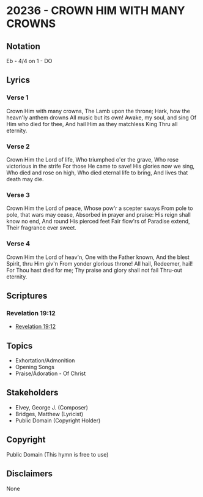 # 20236 - CROWN HIM WITH MANY CROWNS

## Notation

Eb - 4/4 on 1 - DO

## Lyrics

### Verse 1

Crown Him with many crowns, The Lamb upon the throne; Hark, how the heavn'ly anthem drowns All music but its own! Awake, my soul, and sing Of Him who died for thee, And hail Him as they matchless King Thru all eternity.

### Verse 2

Crown Him the Lord of life, Who triumphed o'er the grave, Who rose victorious in the strife For those He came to save! His glories now we sing, Who died and rose on high, Who died eternal life to bring, And lives that death may die.

### Verse 3

Crown Him the Lord of peace, Whose pow'r a scepter sways From pole to pole, that wars may cease, Absorbed in prayer and praise: His reign shall know no end, And round His pierced feet Fair flow'rs of Paradise extend, Their fragrance ever sweet.

### Verse 4

Crown Him the Lord of heav'n, One with the Father known, And the blest Spirit, thru Him giv'n From yonder glorious throne! All hail, Redeemer, hail! For Thou hast died for me; Thy praise and glory shall not fail Thru-out eternity.


## Scriptures

### Revelation 19:12

- [Revelation 19:12](https://www.biblegateway.com/passage/?search=Revelation%2019%3A12)


## Topics

- Exhortation/Admonition
- Opening Songs
- Praise/Adoration - Of Christ

## Stakeholders

- Elvey, George J. (Composer)
- Bridges, Matthew (Lyricist)
- Public Domain (Copyright Holder)

## Copyright

Public Domain
(This hymn is free to use)

## Disclaimers

None

